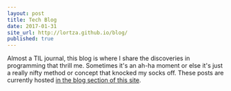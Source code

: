 ```yaml
---
layout: post
title: Tech Blog
date: 2017-01-31
site_url: http://lortza.github.io/blog/
published: true
---
```

Almost a TIL journal, this blog is where I share the discoveries in programming that thrill me. Sometimes it's an ah-ha moment or else it's just a really nifty method or concept that knocked my socks off. These posts are currently hosted <a href="/blog">in the blog section of this site</a>.
